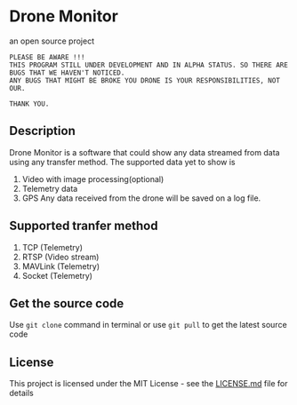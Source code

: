 # Drone Monitor

an open source project

```
PLEASE BE AWARE !!!
THIS PROGRAM STILL UNDER DEVELOPMENT AND IN ALPHA STATUS. SO THERE ARE BUGS THAT WE HAVEN'T NOTICED.
ANY BUGS THAT MIGHT BE BROKE YOU DRONE IS YOUR RESPONSIBILITIES, NOT OUR.

THANK YOU.
```
## Description
Drone Monitor is a software that could show any data streamed from data using any transfer method. The supported data yet to show is
1. Video with image processing(optional)
2. Telemetry data
3. GPS
Any data received from the drone will be saved on a log file.

## Supported tranfer method
1. TCP (Telemetry)
2. RTSP (Video stream)
3. MAVLink (Telemetry)
4. Socket (Telemetry)

## Get the source code

Use `git clone` command in terminal or use `git pull` to get the latest source code

## License

This project is licensed under the MIT License - see the [LICENSE.md](LICENSE) file for details


